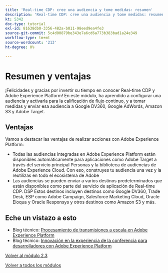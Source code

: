 ```yaml
---
title: 'Real-time CDP: cree una audiencia y tome medidas: resumen'
description: 'Real-time CDP: cree una audiencia y tome medidas: resumen'
kt: 5342
doc-type: tutorial
exl-id: 81638db0-3356-482a-b011-98eed9ea4fe3
source-git-commit: 5c4d00879be343e7a6cd6a773b383bad1a24e349
workflow-type: tm+mt
source-wordcount: '213'
ht-degree: 0%

---
```


# Resumen y ventajas

¡Felicidades y gracias por invertir su tiempo en conocer Real-time CDP y Adobe Experience Platform!
En este módulo, ha aprendido a configurar una audiencia y activarla para la calificación de flujo continuo, y a tomar medidas y enviar esa audiencia a Google DV360, Google AdWords, Amazon S3 y Adobe Target.

## Ventajas

Vamos a destacar las ventajas de realizar acciones con Adobe Experience Platform:

- Todas las audiencias integradas en Adobe Experience Platform están disponibles automáticamente para aplicaciones como Adobe Target a través del servicio principal Personas y la biblioteca de audiencias de Adobe Experience Cloud. Con eso, construyes tu audiencia una vez y la reutilizas en todo el ecosistema de Adobe
- Las audiencias se pueden enviar a varios destinos predeterminados que están disponibles como parte del servicio de aplicación de Real-time CDP. DSP Estos destinos incluyen destinos como Google DV360, Trade Desk, ESP como Adobe Campaign, Salesforce Marketing Cloud, Oracle Eloqua y Oracle Responsys y otros destinos como Amazon S3 y más.

## Eche un vistazo a esto

- Blog técnico: [Procesamiento de transmisiones a escala en Adobe Experience Platform](https://medium.com/adobetech/stream-processing-at-scale-within-adobe-experience-platform-909ed502da71)
- Blog técnico: [Innovación en la experiencia de la conferencia para desarrolladores con Adobe Experience Platform](https://medium.com/adobetech/innovating-developer-conference-with-adobe-experience-platform-c8c2d1fe8d88)

[Volver al módulo 2.3](./real-time-cdp-build-a-segment-take-action.md)

[Volver a todos los módulos](../../../overview.md)
